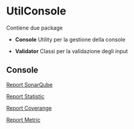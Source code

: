 <!-- @mainpage -->

# UtilConsole

Contiene due package

- **Console** Utility per la gestione della console

- **Validator** Classi per la validazione degli input

## Console

[Report SonarQube](./SonarQube.md)

[Report Statistic](./Q.md)

[Report Coverange](./Q.md)

[Report Metric](./Q.md)

